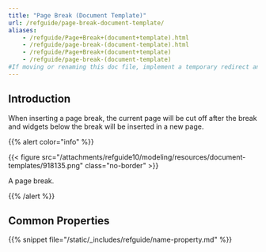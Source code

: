 ```yaml
---
title: "Page Break (Document Template)"
url: /refguide/page-break-document-template/
aliases:
    - /refguide/Page+Break+(document+template).html
    - /refguide/page-break-(document-template).html
    - /refguide/Page+Break+(document+template)
    - /refguide/page-break-(document-template)
#If moving or renaming this doc file, implement a temporary redirect and let the respective team know they should update the URL in the product. See Mapping to Products for more details.
---
```


## Introduction

When inserting a page break, the current page will be cut off after the break and widgets below the break will be inserted in a new page.

{{% alert color="info" %}}

{{< figure src="/attachments/refguide10/modeling/resources/document-templates/918135.png" class="no-border" >}}

A page break.

{{% /alert %}}

## Common Properties

{{% snippet file="/static/_includes/refguide/name-property.md" %}}
